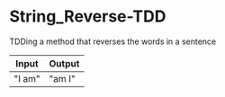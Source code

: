 # String_Reverse-TDD
TDDing a method that reverses the words in a sentence

Input|Output
|----|------|
"I am"|"am I"|

